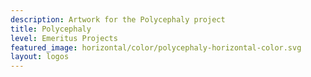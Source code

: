 ```yaml
---
description: Artwork for the Polycephaly project
title: Polycephaly 
level: Emeritus Projects
featured_image: horizontal/color/polycephaly-horizontal-color.svg
layout: logos
---
```

